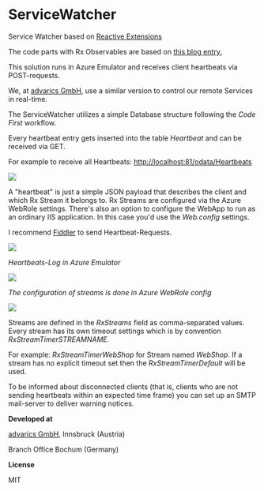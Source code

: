# ServiceWatcher

Service Watcher based on <a href="https://github.com/Reactive-Extensions/Rx.NET" target="_blank">Reactive Extensions</a>

The code parts with Rx Observables are based on <a href="http://www.zerobugbuild.com/?p=230" target="_blank">this blog entry.</a>

This solution runs in Azure Emulator and receives client heartbeats via POST-requests.

We, at <a href="http://www.advarics.net" target="_blank">advarics GmbH</a>, use a similar version to control our remote Services in real-time.

The ServiceWatcher utilizes a simple Database structure following the *Code First* workflow.

Every heartbeat entry gets inserted into the table *Heartbeat* and can be received via GET.

For example to receive all Heartbeats: <a href="#">http://localhost:81/odata/Heartbeats</a>

<img src="http://p56.imgup.net/get_heartb352f.png" />

A "heartbeat" is just a simple JSON payload that describes the client and which Rx Stream it belongs to.
Rx Streams are configured via the Azure WebRole settings. There's also an option to configure the WebApp
to run as an ordinary IIS application. In this case you'd use the *Web.config* settings.

I recommend <a href="http://www.telerik.com/fiddler" target="_blank">Fiddler</a> to send Heartbeat-Requests.

<img src="http://o81.imgup.net/fiddler_pof8dd.png" />

*Heartbeats-Log in Azure Emulator*

<img src="http://s75.imgup.net/azure_emul2fa8.png" />

*The configuration of streams is done in Azure WebRole config*

<img src="http://w68.imgup.net/azure_conf566a.png" />

Streams are defined in the *RxStreams* field as comma-separated values. Every stream has its own
timeout settings which is by convention *RxStreamTimerSTREAMNAME*. 

For example: *RxStreamTimerWebShop* for
Stream named *WebShop*. If a stream has no explicit timeout set then the *RxStreamTimerDefault* will be used.

To be informed about disconnected clients (that is, clients who are not sending heartbeats within an expected time frame) you
can set up an SMTP mail-server to deliver warning notices.

**Developed at**

<a href="http://www.advarics.net/" target="_blank">advarics GmbH</a>, Innsbruck (Austria)

Branch Office Bochum (Germany)

**License**

MIT
